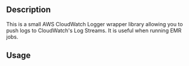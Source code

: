 ## Description
This is a small AWS CloudWatch Logger wrapper library allowing
you to push logs to CloudWatch's Log Streams. It is useful when running EMR
jobs.

## Usage
<script src="https://gist.github.com/fakirAyoub/fb084628bebe68f619682d2b4b8916e8.js"></script>
